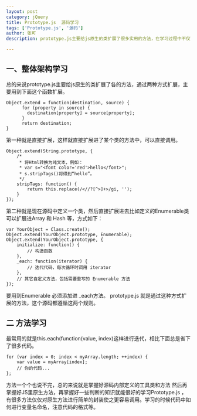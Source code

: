 ```yaml
---
layout: post
category: jQuery
title: Prototype.js  源码学习 
tags: ['Prototype.js', '源码']
author: 张可
description: prototype.js主要给js原生的类扩展了很多实用的方法，在学习过程中不仅可以学到怎样编写JS代码，怎样规范代码， 还可以加深对	JS原生方法的理解。

---
```


## 一、整体架构学习
总的来说prototype.js主要给js原生的类扩展了各的方法，通过两种方式扩展，主要用到下面这个函数扩展。

	Object.extend = function(destination, source) {
		  for (property in source) {
		    destination[property] = source[property];
		  }
		  return destination;
	}

第一种就是直接扩展，这样就直接扩展进了某个类的方法中，可以直接调用。

	Object.extend(String.prototype, {
	    /*
	     * 将Html转换为纯文本，例如：
	     * var s="<font color='red'>hello</font>";
	     * s.stripTags()将得到“hello”。
	     */
	    stripTags: function() {
	        return this.replace(/<//?[^>]+>/gi, '');
	    }
	});

	

第二种就是现在源码中定义一个类，然后直接扩展进去比如定义的Enumerable类可以扩展进Array 和 Hash 等，方式如下：
	
	var YourObject = Class.create(); 
	Object.extend(YourObject.prototype, Enumerable); 
	Object.extend(YourObject.prototype, { 
		initialize: function() { 
			// 构造函数
		}, 
		_each: function(iterator) { 
			// 迭代代码，每次循环时调用 iterator 
		}, 
		// 其它自定义方法，包括需要重写的 Enumerable 方法 
	}); 
要用到Enumerable 必须添加进 _each方法。
prototype.js 就是通过这种方式扩展的方法，这个源码都遵循这两个规则。

## 二 方法学习

最常用的就是this.each(function(value, index)这样进行迭代，相比下面总是省下了很多代码。
	
	for (var index = 0; index < myArray.length; ++index) {
		var value = myArray[index]; 
		// 你的代码... 
	};

	
方法一个个也说不完，总的来说就是掌握好源码内部定义的工具类和方法  然后再掌握好JS里原生方法，再掌握好一些判断的知识就能很好的学习Prototype.js ，有很多方法仅仅对原生方法进行简单的封装使之更容易调用。学习的时候代码中如何进行变量名命名，注意代码的格式等。



